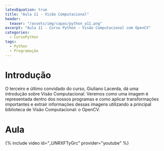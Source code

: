```yaml
---
latexEquation: true
title: "Aula 11 - Visão Computacional"
header:
  teaser: "/assets/img/capas/python_a11.png"
excerpt: "Aula 11 - Curso Python - Visão Computacional com OpenCV"
categories:
  - CursoPython
tags:
  - Python
  - Programação
---
```


# Introdução
O terceiro e último convidado do curso, Giuliano Lacerda, dá uma introdução sobre Visão Computacional. Veremos como uma imagem é representada dentro dos nossos programas e como aplicar transformações importantes e extrair informações dessas imagens utilizando a principal biblioteca de Visão Computacional: o OpenCV.

# Aula
{% include video id="_UNRXFTyGrc" provider="youtube" %}
